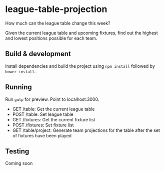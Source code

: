 # league-table-projection
How much can the league table change this week?

Given the current league table and upcoming fixtures, find out the highest and lowest positions possible for each team.

## Build & development

Install dependencies and build the project using `npm install` followed by `bower install`.

## Running

Run `gulp` for preview. Point to localhost:3000.

* GET /table: Get the current league table
* POST /table: Set league table
* GET /fixtures: Get the current fixture list
* POST /fixtures: Set fixture list
* GET /table/project: Generate team projections for the table after the set of fixtures have been played

## Testing

Coming soon
